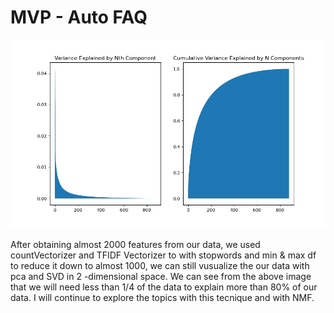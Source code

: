 # MVP - Auto FAQ

![](./img/pca.jpg)

After obtaining almost 2000 features from our data, we used countVectorizer and TFIDF Vectorizer to with stopwords and min & max df to reduce it down to almost 1000, we can still vusualize the our data with pca and SVD in 2 -dimensional space. We can see from the above image that we will need less than 1/4 of the data to explain more than 80% of our data. I will continue to explore the topics with this tecnique and with NMF.
